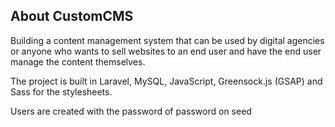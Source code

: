 ## About CustomCMS

Building a content management system that can be used by digital agencies or anyone who wants to sell websites to an end user and have the end user manage the content themselves.

The project is built in Laravel, MySQL, JavaScript, Greensock.js (GSAP) and Sass for the stylesheets.

Users are created with the password of password on seed
